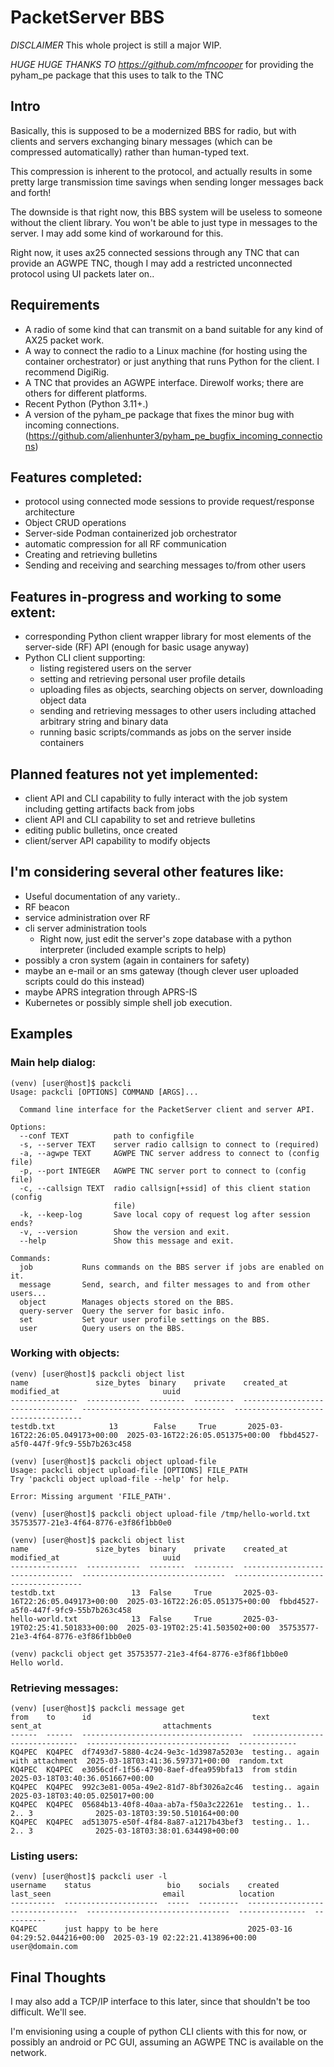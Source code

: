# PacketServer BBS

*DISCLAIMER* This whole project is still a major WIP.

*HUGE HUGE THANKS TO https://github.com/mfncooper* for providing the pyham_pe package 
that this uses to talk to the TNC

## Intro

Basically, this is supposed to be a modernized BBS for radio,
but with clients and servers exchanging binary messages 
(which can be compressed automatically) rather than human-typed text.

This compression is inherent to the protocol, and actually results in 
some pretty large transmission time savings when sending longer
messages back and forth!

The downside is that right now, this BBS system will be useless to someone
without the client library. You won't be able to just type in messages to the server.
I may add some kind of workaround for this.

Right now, it uses ax25 connected sessions through any TNC that can 
provide an AGWPE TNC, though I may add a restricted unconnected protocol using 
UI packets later on..

## Requirements

- A radio of some kind that can transmit on a band suitable for any kind of AX25 packet work.
- A way to connect the radio to a Linux machine (for hosting using the container orchestrator) or just anything that runs Python for the client. I recommend DigiRig.
- A TNC that provides an AGWPE interface. Direwolf works; there are others for different platforms.
- Recent Python (Python 3.11+.)
- A version of the pyham_pe package that fixes the minor bug with incoming connections. (https://github.com/alienhunter3/pyham_pe_bugfix_incoming_connections)


## Features completed:

- protocol using connected mode sessions to provide request/response architecture
- Object CRUD operations
- Server-side Podman containerized job orchestrator
- automatic compression for all RF communication
- Creating and retrieving bulletins
- Sending and receiving and searching messages to/from other users


## Features in-progress and working to some extent:

- corresponding Python client wrapper library for most elements of the server-side (RF) API (enough for basic usage anyway)
- Python CLI client supporting:
  - listing registered users on the server
  - setting and retrieving personal user profile details
  - uploading files as objects, searching objects on server, downloading object data
  - sending and retrieving messages to other users including attached arbitrary string and binary data
  - running basic scripts/commands as jobs on the server inside containers

## Planned features not yet implemented:

- client API and CLI capability to fully interact with the job system including getting artifacts back from jobs
- client API and CLI capability to set and retrieve bulletins
- editing public bulletins, once created
- client/server API capability to modify objects


## I'm considering several other features like:

- Useful documentation of any variety..
- RF beacon
- service administration over RF
- cli server administration tools
  - Right now, just edit the server's zope database with a python interpreter (included example scripts to help)
- possibly a cron system (again in containers for safety)
- maybe an e-mail or an sms gateway (though clever user uploaded scripts could do this instead)
- maybe APRS integration through APRS-IS
- Kubernetes or possibly simple shell job execution.


## Examples

### Main help dialog:
```commandline
(venv) [user@host]$ packcli
Usage: packcli [OPTIONS] COMMAND [ARGS]...

  Command line interface for the PacketServer client and server API.

Options:
  --conf TEXT          path to configfile
  -s, --server TEXT    server radio callsign to connect to (required)
  -a, --agwpe TEXT     AGWPE TNC server address to connect to (config file)
  -p, --port INTEGER   AGWPE TNC server port to connect to (config file)
  -c, --callsign TEXT  radio callsign[+ssid] of this client station (config
                       file)
  -k, --keep-log       Save local copy of request log after session ends?
  -v, --version        Show the version and exit.
  --help               Show this message and exit.

Commands:
  job           Runs commands on the BBS server if jobs are enabled on it.
  message       Send, search, and filter messages to and from other users...
  object        Manages objects stored on the BBS.
  query-server  Query the server for basic info.
  set           Set your user profile settings on the BBS.
  user          Query users on the BBS.
```

### Working with objects:
```commandline
(venv) [user@host]$ packcli object list
name               size_bytes  binary    private    created_at                        modified_at                       uuid
---------------  ------------  --------  ---------  --------------------------------  --------------------------------  ------------------------------------
testdb.txt            13        False     True       2025-03-16T22:26:05.049173+00:00  2025-03-16T22:26:05.051375+00:00  fbbd4527-a5f0-447f-9fc9-55b7b263c458

(venv) [user@host]$ packcli object upload-file 
Usage: packcli object upload-file [OPTIONS] FILE_PATH
Try 'packcli object upload-file --help' for help.

Error: Missing argument 'FILE_PATH'.

(venv) [user@host]$ packcli object upload-file /tmp/hello-world.txt 
35753577-21e3-4f64-8776-e3f86f1bb0e0

(venv) [user@host]$ packcli object list
name               size_bytes  binary    private    created_at                        modified_at                       uuid
---------------  ------------  --------  ---------  --------------------------------  --------------------------------  ------------------------------------
testdb.txt                 13  False     True       2025-03-16T22:26:05.049173+00:00  2025-03-16T22:26:05.051375+00:00  fbbd4527-a5f0-447f-9fc9-55b7b263c458
hello-world.txt            13  False     True       2025-03-19T02:25:41.501833+00:00  2025-03-19T02:25:41.503502+00:00  35753577-21e3-4f64-8776-e3f86f1bb0e0

(venv) packcli object get 35753577-21e3-4f64-8776-e3f86f1bb0e0
Hello world.

```

### Retrieving messages:
```commandline
(venv) [user@host]$ packcli message get 
from    to      id                                    text                             sent_at                           attachments
------  ------  ------------------------------------  -------------------------------  --------------------------------  -------------
KQ4PEC  KQ4PEC  df7493d7-5880-4c24-9e3c-1d3987a5203e  testing.. again with attachment  2025-03-18T03:41:36.597371+00:00  random.txt
KQ4PEC  KQ4PEC  e3056cdf-1f56-4790-8aef-dfea959bfa13  from stdin                       2025-03-18T03:40:36.051667+00:00
KQ4PEC  KQ4PEC  992c3e81-005a-49e2-81d7-8bf3026a2c46  testing.. again                  2025-03-18T03:40:05.025017+00:00
KQ4PEC  KQ4PEC  05684b13-40f8-40aa-ab7a-f50a3c22261e  testing.. 1.. 2.. 3              2025-03-18T03:39:50.510164+00:00
KQ4PEC  KQ4PEC  ad513075-e50f-4f84-8a87-a1217b43bef3  testing.. 1.. 2.. 3              2025-03-18T03:38:01.634498+00:00
```

### Listing users:
```commandline
(venv) [user@host]$ packcli user -l
username    status                 bio    socials    created                           last_seen                         email            location
----------  ---------------------  -----  ---------  --------------------------------  --------------------------------  ---------------  ----------
KQ4PEC      just happy to be here                    2025-03-16 04:29:52.044216+00:00  2025-03-19 02:22:21.413896+00:00  user@domain.com
```

### 

## Final Thoughts

I may also add a TCP/IP interface to this later, since that shouldn't be too difficult. We'll see.

I'm envisioning using a couple of python CLI clients with this for now, or possibly an android or 
PC GUI, assuming an AGWPE TNC is available on the network.

